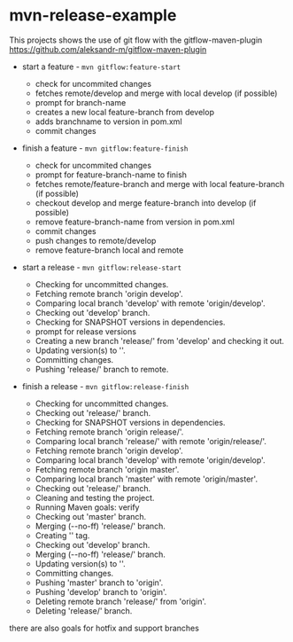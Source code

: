 # mvn-release-example

This projects shows the use of git flow with the gitflow-maven-plugin 
https://github.com/aleksandr-m/gitflow-maven-plugin

- start a feature - `mvn gitflow:feature-start`
    * check for uncommited changes
    * fetches remote/develop and merge with local develop (if possible)
    * prompt for branch-name
    * creates a new local feature-branch from develop
    * adds branchname to version in pom.xml
    * commit changes

- finish a feature - `mvn gitflow:feature-finish`
    * check for uncommited changes
    * prompt for feature-branch-name to finish
    * fetches remote/feature-branch and merge with local feature-branch (if possible)
    * checkout develop and merge feature-branch into develop (if possible)
    * remove feature-branch-name from version in pom.xml
    * commit changes
    * push changes to remote/develop
    * remove feature-branch local and remote

- start a release - `mvn gitflow:release-start`
    * Checking for uncommitted changes.
    * Fetching remote branch 'origin develop'.
    * Comparing local branch 'develop' with remote 'origin/develop'.
    * Checking out 'develop' branch.
    * Checking for SNAPSHOT versions in dependencies.
    * prompt for release versions
    * Creating a new branch 'release/<RELEASEVERSION>' from 'develop' and checking it out.
    * Updating version(s) to '<RELEASEVERSION>'.
    * Committing changes.
    * Pushing 'release/<RELEASEVERSION>' branch to remote.
- finish a release - `mvn gitflow:release-finish`
    *  Checking for uncommitted changes.
    *  Checking out 'release/<RELEASEVERSION>' branch.
    *  Checking for SNAPSHOT versions in dependencies.
    *  Fetching remote branch 'origin release/<RELEASEVERSION>'.
    *  Comparing local branch 'release/<RELEASEVERSION>' with remote 'origin/release/<RELEASEVERSION>'.
    *  Fetching remote branch 'origin develop'.
    *  Comparing local branch 'develop' with remote 'origin/develop'.
    *  Fetching remote branch 'origin master'.
    *  Comparing local branch 'master' with remote 'origin/master'.
    *  Checking out 'release/<RELEASEVERSION>' branch.
    *  Cleaning and testing the project.
    *  Running Maven goals: verify
    *  Checking out 'master' branch.
    *  Merging (--no-ff) 'release/<RELEASEVERSION>' branch.
    *  Creating '<RELEASEVERSION>' tag.
    *  Checking out 'develop' branch.
    *  Merging (--no-ff) 'release/<RELEASEVERSION>' branch.
    *  Updating version(s) to '<SNAPSHOTVERSION>'.
    *  Committing changes.
    *  Pushing 'master' branch to 'origin'.
    *  Pushing 'develop' branch to 'origin'.
    *  Deleting remote branch 'release/<RELEASEVERSION>' from 'origin'.
    *  Deleting 'release/<RELEASEVERSION>' branch.

there are also goals for hotfix and support branches
